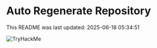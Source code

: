 # Auto Regenerate Repository

This README was last updated: 2025-06-18 05:34:51

 ![TryHackMe](https://tryhackme.com/badge/533634)